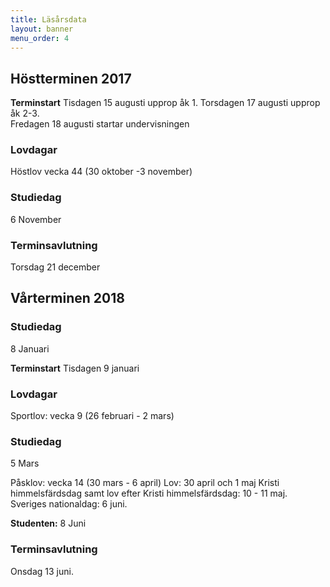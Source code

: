 ```yaml
---
title: Läsårsdata
layout: banner
menu_order: 4
---
```


## Höstterminen 2017

<b>Terminstart</b> Tisdagen 15 augusti upprop åk 1. Torsdagen 17 augusti upprop åk 2-3.
<br>
Fredagen 18 augusti startar undervisningen
<br>

### Lovdagar

Höstlov vecka 44 (30 oktober -3 november)

### Studiedag
6 November

### Terminsavlutning
Torsdag 21 december

## Vårterminen 2018


### Studiedag
8 Januari

<b>Terminstart</b> Tisdagen 9 januari
<br>

### Lovdagar

Sportlov: vecka 9 (26 februari - 2 mars)

### Studiedag
5 Mars

Påsklov: vecka 14 (30 mars - 6 april)
Lov: 30 april och 1 maj
Kristi himmelsfärdsdag samt lov efter Kristi himmelsfärdsdag: 10 - 11 maj.
Sveriges nationaldag: 6 juni.

<b>Studenten:</b> 8 Juni 

### Terminsavlutning
Onsdag 13 juni.


